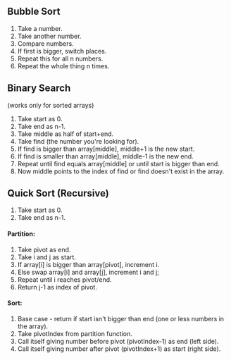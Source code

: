 ## Bubble Sort
1. Take a number.
2. Take another number.
3. Compare numbers.
4. If first is bigger, switch places.
5. Repeat this for all n numbers.
6. Repeat the whole thing n times.

## Binary Search
(works only for sorted arrays)
1. Take start as 0.
2. Take end as n-1.
3. Take middle as half of start+end.
4. Take find (the number you're looking for).
5. If find is bigger than array[middle], middle+1 is the new start.
6. If find is smaller than array[middle], middle-1 is the new end.
7. Repeat until find equals array[middle] or until start is bigger than end.
8. Now middle points to the index of find or find doesn't exist in the array.

## Quick Sort (Recursive)
1. Take start as 0.
2. Take end as n-1.
#### Partition:
1. Take pivot as end.
2. Take i and j as start.
3. If array[i] is bigger than array[pivot], increment i.
4. Else swap array[i] and array[j], increment i and j;
5. Repeat until i reaches pivot/end.
6. Return j-1 as index of pivot.
#### Sort:
1. Base case - return if start isn't bigger than end (one or less numbers in the array).
2. Take pivotIndex from partition function.
3. Call itself giving number before pivot (pivotIndex-1) as end (left side).
4. Call itself giving number after pivot (pivotIndex+1) as start (right side).
